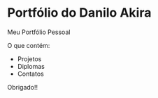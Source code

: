 # Portfólio do Danilo Akira

Meu Portfólio Pessoal

O que contém:

- Projetos
- Diplomas
- Contatos

Obrigado!!